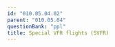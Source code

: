 ```yaml
---
id: "010.05.04.02"
parent: "010.05.04"
questionBank: "ppl"
title: Special VFR flights (SVFR)
---
```

